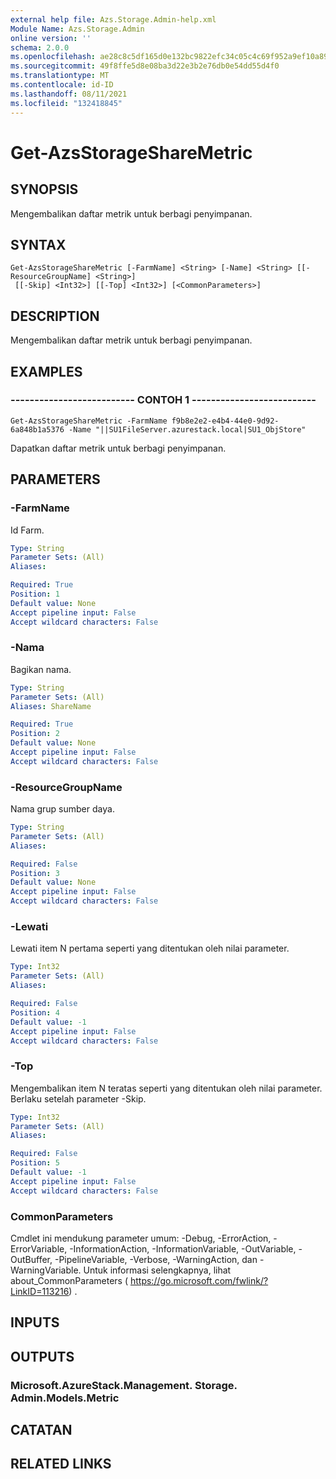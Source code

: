 ```yaml
---
external help file: Azs.Storage.Admin-help.xml
Module Name: Azs.Storage.Admin
online version: ''
schema: 2.0.0
ms.openlocfilehash: ae28c8c5df165d0e132bc9822efc34c05c4c69f952a9ef10a8972e0b4ec1c478
ms.sourcegitcommit: 49f8ffe5d8e08ba3d22e3b2e76db0e54dd55d4f0
ms.translationtype: MT
ms.contentlocale: id-ID
ms.lasthandoff: 08/11/2021
ms.locfileid: "132418845"
---
```

# Get-AzsStorageShareMetric

## SYNOPSIS
Mengembalikan daftar metrik untuk berbagi penyimpanan.

## SYNTAX

```
Get-AzsStorageShareMetric [-FarmName] <String> [-Name] <String> [[-ResourceGroupName] <String>]
 [[-Skip] <Int32>] [[-Top] <Int32>] [<CommonParameters>]
```

## DESCRIPTION
Mengembalikan daftar metrik untuk berbagi penyimpanan.

## EXAMPLES

### -------------------------- CONTOH 1 --------------------------
```
Get-AzsStorageShareMetric -FarmName f9b8e2e2-e4b4-44e0-9d92-6a848b1a5376 -Name "||SU1FileServer.azurestack.local|SU1_ObjStore"
```

Dapatkan daftar metrik untuk berbagi penyimpanan.

## PARAMETERS

### -FarmName
Id Farm.

```yaml
Type: String
Parameter Sets: (All)
Aliases: 

Required: True
Position: 1
Default value: None
Accept pipeline input: False
Accept wildcard characters: False
```

### -Nama
Bagikan nama.

```yaml
Type: String
Parameter Sets: (All)
Aliases: ShareName

Required: True
Position: 2
Default value: None
Accept pipeline input: False
Accept wildcard characters: False
```

### -ResourceGroupName
Nama grup sumber daya.

```yaml
Type: String
Parameter Sets: (All)
Aliases: 

Required: False
Position: 3
Default value: None
Accept pipeline input: False
Accept wildcard characters: False
```

### -Lewati
Lewati item N pertama seperti yang ditentukan oleh nilai parameter.

```yaml
Type: Int32
Parameter Sets: (All)
Aliases: 

Required: False
Position: 4
Default value: -1
Accept pipeline input: False
Accept wildcard characters: False
```

### -Top
Mengembalikan item N teratas seperti yang ditentukan oleh nilai parameter.
Berlaku setelah parameter -Skip.

```yaml
Type: Int32
Parameter Sets: (All)
Aliases: 

Required: False
Position: 5
Default value: -1
Accept pipeline input: False
Accept wildcard characters: False
```

### CommonParameters
Cmdlet ini mendukung parameter umum: -Debug, -ErrorAction, -ErrorVariable, -InformationAction, -InformationVariable, -OutVariable, -OutBuffer, -PipelineVariable, -Verbose, -WarningAction, dan -WarningVariable. Untuk informasi selengkapnya, lihat about_CommonParameters ( https://go.microsoft.com/fwlink/?LinkID=113216) .

## INPUTS

## OUTPUTS

### Microsoft.AzureStack.Management. Storage. Admin.Models.Metric

## CATATAN

## RELATED LINKS

